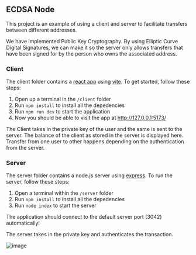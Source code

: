 ## ECDSA Node

This project is an example of using a client and server to facilitate transfers between different addresses. 

We have implemented Public Key Cryptography. By using Elliptic Curve Digital Signatures, we can make it so the server only allows transfers that have been signed for by the person who owns the associated address.

 
### Client

The client folder contains a [react app](https://reactjs.org/) using [vite](https://vitejs.dev/). To get started, follow these steps:

1. Open up a terminal in the `/client` folder
2. Run `npm install` to install all the depedencies
3. Run `npm run dev` to start the application 
4. Now you should be able to visit the app at http://127.0.0.1:5173/

The Client takes in the private key of the user and the same is sent to the server. The balance of the client as stored in the server is displayed here.
Transfer from one user to other happens depending on the authentication from the server.

### Server

The server folder contains a node.js server using [express](https://expressjs.com/). To run the server, follow these steps:

1. Open a terminal within the `/server` folder 
2. Run `npm install` to install all the depedencies 
3. Run `node index` to start the server 

The application should connect to the default server port (3042) automatically! 

The server takes in the private key and authenticates the transaction. 

![image](https://github.com/ramy-coder/Alchemy_eth_week1/assets/34714019/f8271745-740f-42a5-8788-2098d2644dea)


